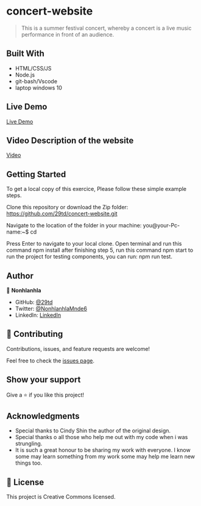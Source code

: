 # concert-website
> This is a summer festival concert, whereby a concert is a live music performance in front of an audience.

## Built With

- HTML/CSS/JS
- Node.js
- git-bash/Vscode
- laptop windows 10

## Live Demo
[Live Demo](https://29td.github.io/concert-website/)

## Video Description of the website

[Video](https://loom.com/share/29dbe3cfc6be47359c8b0a7bcb30318a)

## Getting Started
To get a local copy of this exercice, Please follow these simple example steps.

Clone this repository or download the Zip folder:
https://github.com/29td/concert-website.git

Navigate to the location of the folder in your machine:
you@your-Pc-name:~$ cd <folder>

Press Enter to navigate to your local clone.
Open terminal and run this command npm install
after finishing step 5, run this command npm start to run the project
for testing components, you can run: npm run test.


## Author

👤 **Nonhlanhla**


-  GitHub: [@29td](https://github.com/githubhandle)
-  Twitter: [@NonhlanhlaMnde6](https://twitter.com/twitterhandle)
-  LinkedIn: [LinkedIn](https://linkedin.com/in/nonhlanhla-mndebele-ab7448226)


## 🤝 Contributing

Contributions, issues, and feature requests are welcome!

Feel free to check the [issues page](https://github.com/29td/concert-website/issues).

## Show your support

Give a ⭐️ if you like this project!

## Acknowledgments

- Special thanks to Cindy Shin the author of the original design.
- Special thanks o all those who help me out with my code when i was strungling.
- It is such a great honour to be sharing my work with everyone. I know some may learn something from my work some may help me learn new things too.


## 📝 License

This project is Creative Commons licensed.
